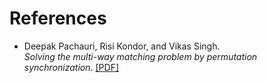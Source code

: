 # References

- Deepak Pachauri, Risi Kondor, and Vikas Singh.  
  *Solving the multi-way matching problem by permutation synchronization*.
  [[PDF]][def]

[def]: https://pages.cs.wisc.edu/~pachauri/perm-sync/assignmentsync.pdf
